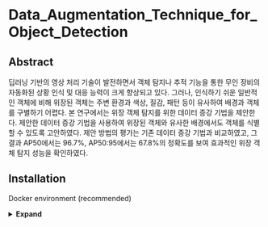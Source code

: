 # Data_Augmentation_Technique_for_Object_Detection

## Abstract
딥러닝 기반의 영상 처리 기술이 발전하면서 객체 탐지나 추적 기능을 통한 무인 장비의 자동화된 상황 인식 및 대응 능력이 크게 향상되고 있다. 그러나, 인식하기 쉬운 일반적인 객체에 비해 위장된 객체는 주변 환경과 색상, 질감, 패턴 등이 유사하여 배경과 객체를 구별하기 어렵다. 본 연구에서는 위장 객체 탐지를 위한 데이터 증강 기법을 제안한다. 제안한 데이터 증강 기법을 사용하여 위장된 객체와 유사한 배경에서도 객체를 식별할 수 있도록 고안하였다. 제안 방법의 평가는 기존 데이터 증강 기법과 비교하였고, 그 결과 AP50에서는 96.7%, AP50:95에서는 67.8%의 정확도를 보여 효과적인 위장 객체 탐지 성능을 확인하였다.



## Installation
Docker environment (recommended)

<details><summary> <b>Expand</b> </summary>
 
``` shell
# create the docker image using Dockerfile
docker build -t image_name .

# create the docker container
docker run -it --gpus all --name container_name -v local_folder_path/:/workspace image_name

# go to required packages folder
cd workspace/AICC

# pip install required packages 
pip install -r requirements.txt

```

</details>
